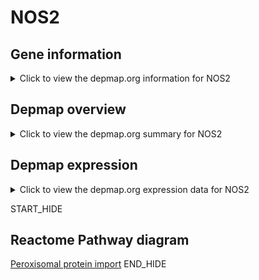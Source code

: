 <h1>NOS2</h1>

<h2>Gene information</h2>
<details>
  <summary>Click to view the depmap.org information for NOS2</summary>
  <iframe src="https://depmap.org/portal/gene/NOS2?tab=about" style="border:none;width:100%;height:800px"></iframe>
</details>

<h2>Depmap overview</h2>
<details>
  <summary>Click to view the depmap.org summary for NOS2</summary>
  <iframe src="https://depmap.org/portal/gene/NOS2?tab=overview" style="border:none;width:100%;height:800px"></iframe>
</details>

<h2>Depmap expression</h2>
<details>
  <summary>Click to view the depmap.org expression data for NOS2</summary>
  <iframe src="https://depmap.org/portal/gene/NOS2?tab=characterization" style="border:none;width:100%;height:800px"></iframe>
</details>


START_HIDE
<h2>Reactome Pathway diagram</h2>
<a href="https://reactome.org/PathwayBrowser/#/R-HSA-9033241">Peroxisomal protein import</a>
END_HIDE


